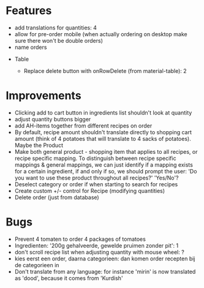 # Features

- add translations for quantities: 4
- allow for pre-order mobile (when actually ordering on desktop make sure there won't be double orders)
- name orders

* Table

  - Replace delete button with onRowDelete (from material-table): 2

# Improvements

- Clicking add to cart button in ingredients list shouldn't look at quantity
- adjust quantity buttons bigger
- add AH-items together from different recipes on order
- By default, recipe amount shouldn't translate directly to shopping cart amount (think of 4 potatoes that will translate to 4 sacks of potatoes). Maybe the Product
- Make both general product - shopping item that applies to all recipes, or recipe specific mapping. To distinguish between recipe specific mappings & general mappings, we can just identify if a mapping exists for a certain ingredient, if and only if so, we should prompt the user: 'Do you want to use these product throughout all recipes?' 'Yes/No'?
- Deselect category or order if when starting to search for recipes
- Create custom +/- control for Recipe (modifying quantities)
- Delete order (just from database)

# Bugs

- Prevent 4 tomaten to order 4 packages of tomatoes
- Ingredienten: '200g gehalveerde, gewelde pruimen zonder pit': 1
- don't scroll recipe list when adjusting quantity with mouse wheel: ?
- kies eerst een order, daarna categorieen: dan komen order recepten bij de categorieen in
- Don't translate from any language: for instance 'mirin' is now translated as 'dood', because it comes from 'Kurdish'
